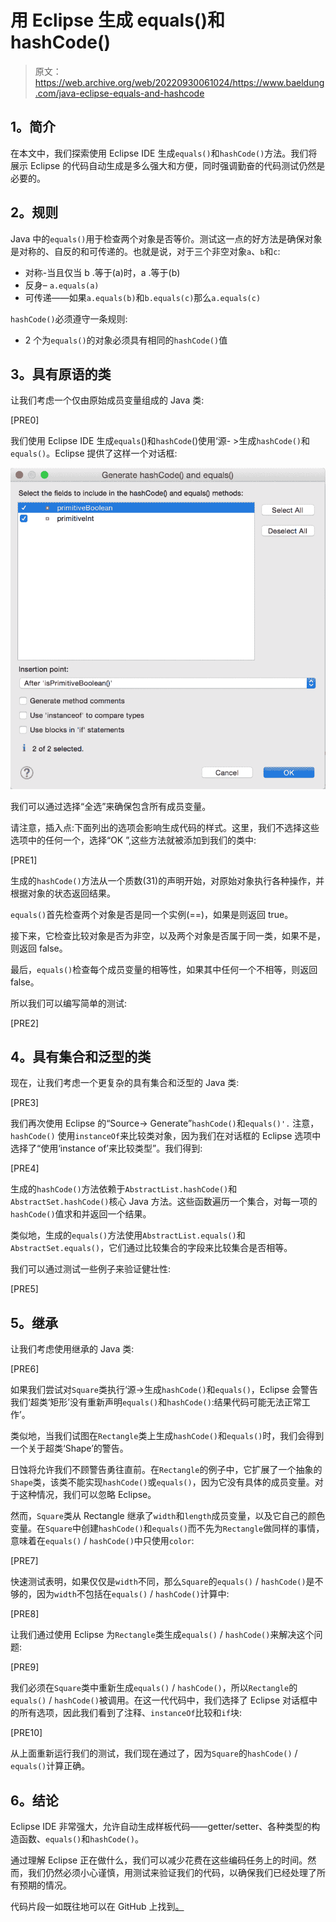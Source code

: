 # 用 Eclipse 生成 equals()和 hashCode()

> 原文：<https://web.archive.org/web/20220930061024/https://www.baeldung.com/java-eclipse-equals-and-hashcode>

## **1。简介**

在本文中，我们探索使用 Eclipse IDE 生成`equals()`和`hashCode()`方法。我们将展示 Eclipse 的代码自动生成是多么强大和方便，同时强调勤奋的代码测试仍然是必要的。

## **2。规则**

Java 中的`equals()`用于检查两个对象是否等价。测试这一点的好方法是确保对象是对称的、自反的和可传递的。也就是说，对于三个非空对象`a`、`b`和`c`:

*   对称-当且仅当 b .等于(a)时，a .等于(b)
*   反身– `a.equals(a)`
*   可传递——如果`a.equals(b)`和`b.equals(c)`那么`a.equals(c)`

`hashCode()`必须遵守一条规则:

*   2 个为`equals()`的对象必须具有相同的`hashCode()`值

## **3。具有原语的类**

让我们考虑一个仅由原始成员变量组成的 Java 类:

[PRE0]

我们使用 Eclipse IDE 生成`equals`()和`hashCode`()使用‘源- >生成`hashCode()`和`equals()`。Eclipse 提供了这样一个对话框:

[![eclipse-equals-hascode](img/bed64b7de91a2080c3d51693590fd2d2.png)](/web/20220625215941/https://www.baeldung.com/wp-content/uploads/2016/10/eclipse-equals-hascode.png)

我们可以通过选择“全选”来确保包含所有成员变量。

请注意，插入点:下面列出的选项会影响生成代码的样式。这里，我们不选择这些选项中的任何一个，选择“OK ”,这些方法就被添加到我们的类中:

[PRE1]

生成的`hashCode()`方法从一个质数(31)的声明开始，对原始对象执行各种操作，并根据对象的状态返回结果。

`equals()`首先检查两个对象是否是同一个实例(==)，如果是则返回 true。

接下来，它检查比较对象是否为非空，以及两个对象是否属于同一类，如果不是，则返回 false。

最后，`equals()`检查每个成员变量的相等性，如果其中任何一个不相等，则返回 false。

所以我们可以编写简单的测试:

[PRE2]

## **4。具有集合和泛型的类**

现在，让我们考虑一个更复杂的具有集合和泛型的 Java 类:

[PRE3]

我们再次使用 Eclipse 的“Source-> Generate”`hashCode()`和`equals()'.` 注意，`hashCode()` 使用`instanceOf`来比较类对象，因为我们在对话框的 Eclipse 选项中选择了“使用‘instance of’来比较类型”。我们得到:

[PRE4]

生成的`hashCode()`方法依赖于`AbstractList.hashCode()`和`AbstractSet.hashCode()`核心 Java 方法。这些函数遍历一个集合，对每一项的`hashCode()`值求和并返回一个结果。

类似地，生成的`equals()`方法使用`AbstractList.equals()`和`AbstractSet.equals()`，它们通过比较集合的字段来比较集合是否相等。

我们可以通过测试一些例子来验证健壮性:

[PRE5]

## **5。继承**

让我们考虑使用继承的 Java 类:

[PRE6]

如果我们尝试对`Square`类执行‘源->生成`hashCode()`和`equals()`，Eclipse 会警告我们‘超类‘矩形’没有重新声明`equals()`和`hashCode()`:结果代码可能无法正常工作’。

类似地，当我们试图在`Rectangle`类上生成`hashCode()`和`equals()`时，我们会得到一个关于超类‘Shape’的警告。

日蚀将允许我们不顾警告勇往直前。在`Rectangle`的例子中，它扩展了一个抽象的`Shape`类，该类不能实现`hashCode()`或`equals()`，因为它没有具体的成员变量。对于这种情况，我们可以忽略 Eclipse。

然而，`Square`类从 Rectangle 继承了`width`和`length`成员变量，以及它自己的颜色变量。在`Square`中创建`hashCode()`和`equals()`而不先为`Rectangle`做同样的事情，意味着在`equals()` / `hashCode()`中只使用`color`:

[PRE7]

快速测试表明，如果仅仅是`width`不同，那么`Square`的`equals()` / `hashCode()`是不够的，因为`width`不包括在`equals()` / `hashCode()`计算中:

[PRE8]

让我们通过使用 Eclipse 为`Rectangle`类生成`equals()` / `hashCode()`来解决这个问题:

[PRE9]

我们必须在`Square`类中重新生成`equals()` / `hashCode()`，所以`Rectangle`的`equals()` / `hashCode()`被调用。在这一代代码中，我们选择了 Eclipse 对话框中的所有选项，因此我们看到了注释、`instanceOf`比较和`if`块:

[PRE10]

从上面重新运行我们的测试，我们现在通过了，因为`Square`的`hashCode()` / `equals()`计算正确。

## **6。结论**

Eclipse IDE 非常强大，允许自动生成样板代码——getter/setter、各种类型的构造函数、`equals()`和`hashCode()`。

通过理解 Eclipse 正在做什么，我们可以减少花费在这些编码任务上的时间。然而，我们仍然必须小心谨慎，用测试来验证我们的代码，以确保我们已经处理了所有预期的情况。

代码片段一如既往地可以在 GitHub 上找到[。](https://web.archive.org/web/20220625215941/https://github.com/eugenp/tutorials/tree/master/core-java-modules/core-java-lang)